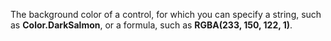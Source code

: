 The background color of a control, for which you can specify a string, such as **Color.DarkSalmon**, or a formula, such as **RGBA(233, 150, 122, 1)**.
